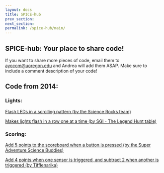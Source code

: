 ```yaml
---
layout: docs
title: SPICE-hub
prev_section: 
next_section: 
permalink: /spice-hub/main/
---
```


## SPICE-hub: Your place to share code!

If you want to share more pieces of code, email them to ayocom@uoregon.edu and Andrea will add them ASAP. Make sure to include a comment description of your code!

## Code from 2014:

### Lights:

<a href="{{ site.baseurl }}/spice-hub/science-rocks.txt">Flash LEDs in a scrolling pattern (by the Science Rocks team)</a>

<a href="{{ site.baseurl }}/spice-hub/YAY.txt">Makes lights flash in a row one at a time (by SGI - The Legend Hunt table)</a>

### Scoring:

<a href="{{ site.baseurl }}/spice-hub/addfivepoints.txt">Add 5 points to the scoreboard when a button is pressed (by the Super Adventure Science Buddies)</a>

<a href="{{ site.baseurl }}/spice-hub/sensors-points.txt">Add 4 points when one sensor is triggered, and subtract 2 when another is triggered (by Tifflenarika)</a>